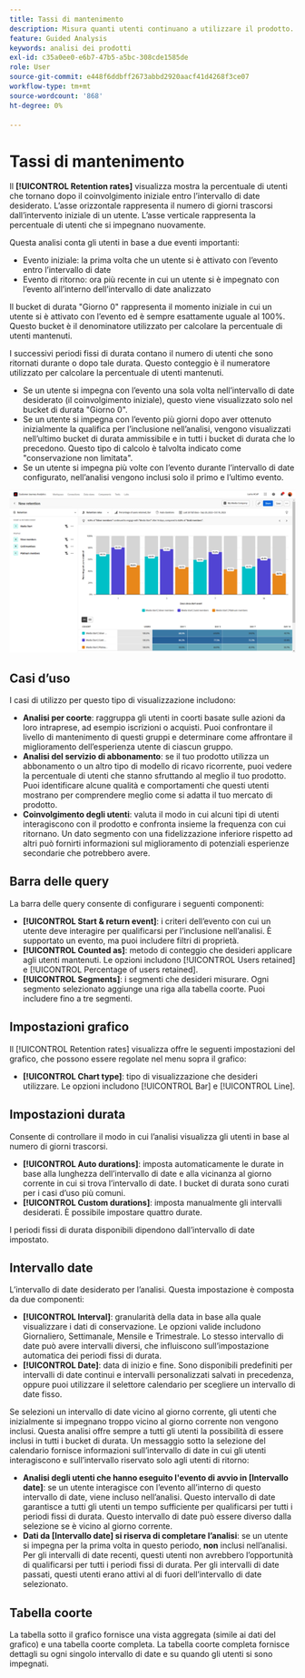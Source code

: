 ```yaml
---
title: Tassi di mantenimento
description: Misura quanti utenti continuano a utilizzare il prodotto.
feature: Guided Analysis
keywords: analisi dei prodotti
exl-id: c35a0ee0-e6b7-47b5-a5bc-308cde1585de
role: User
source-git-commit: e448f6ddbff2673abbd2920aacf41d4268f3ce07
workflow-type: tm+mt
source-wordcount: '868'
ht-degree: 0%

---
```


# Tassi di mantenimento

Il **[!UICONTROL Retention rates]** visualizza mostra la percentuale di utenti che tornano dopo il coinvolgimento iniziale entro l’intervallo di date desiderato. L’asse orizzontale rappresenta il numero di giorni trascorsi dall’intervento iniziale di un utente. L’asse verticale rappresenta la percentuale di utenti che si impegnano nuovamente.

Questa analisi conta gli utenti in base a due eventi importanti:

* Evento iniziale: la prima volta che un utente si è attivato con l’evento entro l’intervallo di date
* Evento di ritorno: ora più recente in cui un utente si è impegnato con l’evento all’interno dell’intervallo di date analizzato

Il bucket di durata &quot;Giorno 0&quot; rappresenta il momento iniziale in cui un utente si è attivato con l’evento ed è sempre esattamente uguale al 100%. Questo bucket è il denominatore utilizzato per calcolare la percentuale di utenti mantenuti.

I successivi periodi fissi di durata contano il numero di utenti che sono ritornati durante o dopo tale durata. Questo conteggio è il numeratore utilizzato per calcolare la percentuale di utenti mantenuti.

* Se un utente si impegna con l’evento una sola volta nell’intervallo di date desiderato (il coinvolgimento iniziale), questo viene visualizzato solo nel bucket di durata &quot;Giorno 0&quot;.
* Se un utente si impegna con l’evento più giorni dopo aver ottenuto inizialmente la qualifica per l’inclusione nell’analisi, vengono visualizzati nell’ultimo bucket di durata ammissibile e in tutti i bucket di durata che lo precedono. Questo tipo di calcolo è talvolta indicato come &quot;conservazione non limitata&quot;.
* Se un utente si impegna più volte con l’evento durante l’intervallo di date configurato, nell’analisi vengono inclusi solo il primo e l’ultimo evento.

![Schermata Tassi di mantenimento](../assets/retention-rates.png)

## Casi d’uso

I casi di utilizzo per questo tipo di visualizzazione includono:

* **Analisi per coorte**: raggruppa gli utenti in coorti basate sulle azioni da loro intraprese, ad esempio iscrizioni o acquisti. Puoi confrontare il livello di mantenimento di questi gruppi e determinare come affrontare il miglioramento dell’esperienza utente di ciascun gruppo.
* **Analisi del servizio di abbonamento**: se il tuo prodotto utilizza un abbonamento o un altro tipo di modello di ricavo ricorrente, puoi vedere la percentuale di utenti che stanno sfruttando al meglio il tuo prodotto. Puoi identificare alcune qualità e comportamenti che questi utenti mostrano per comprendere meglio come si adatta il tuo mercato di prodotto.
* **Coinvolgimento degli utenti**: valuta il modo in cui alcuni tipi di utenti interagiscono con il prodotto e confronta insieme la frequenza con cui ritornano. Un dato segmento con una fidelizzazione inferiore rispetto ad altri può fornirti informazioni sul miglioramento di potenziali esperienze secondarie che potrebbero avere.

## Barra delle query

La barra delle query consente di configurare i seguenti componenti:

* **[!UICONTROL Start & return event]**: i criteri dell’evento con cui un utente deve interagire per qualificarsi per l’inclusione nell’analisi. È supportato un evento, ma puoi includere filtri di proprietà.
* **[!UICONTROL Counted as]**: metodo di conteggio che desideri applicare agli utenti mantenuti. Le opzioni includono [!UICONTROL Users retained] e [!UICONTROL Percentage of users retained].
* **[!UICONTROL Segments]**: i segmenti che desideri misurare. Ogni segmento selezionato aggiunge una riga alla tabella coorte. Puoi includere fino a tre segmenti.

## Impostazioni grafico

Il [!UICONTROL Retention rates] visualizza offre le seguenti impostazioni del grafico, che possono essere regolate nel menu sopra il grafico:

* **[!UICONTROL Chart type]**: tipo di visualizzazione che desideri utilizzare. Le opzioni includono [!UICONTROL Bar] e [!UICONTROL Line].

## Impostazioni durata

Consente di controllare il modo in cui l’analisi visualizza gli utenti in base al numero di giorni trascorsi.

* **[!UICONTROL Auto durations]**: imposta automaticamente le durate in base alla lunghezza dell’intervallo di date e alla vicinanza al giorno corrente in cui si trova l’intervallo di date. I bucket di durata sono curati per i casi d’uso più comuni.
* **[!UICONTROL Custom durations]**: imposta manualmente gli intervalli desiderati. È possibile impostare quattro durate.

I periodi fissi di durata disponibili dipendono dall’intervallo di date impostato.

## Intervallo date

L’intervallo di date desiderato per l’analisi. Questa impostazione è composta da due componenti:

* **[!UICONTROL Interval]**: granularità della data in base alla quale visualizzare i dati di conservazione. Le opzioni valide includono Giornaliero, Settimanale, Mensile e Trimestrale. Lo stesso intervallo di date può avere intervalli diversi, che influiscono sull’impostazione automatica dei periodi fissi di durata.
* **[!UICONTROL Date]**: data di inizio e fine. Sono disponibili predefiniti per intervalli di date continui e intervalli personalizzati salvati in precedenza, oppure puoi utilizzare il selettore calendario per scegliere un intervallo di date fisso.

Se selezioni un intervallo di date vicino al giorno corrente, gli utenti che inizialmente si impegnano troppo vicino al giorno corrente non vengono inclusi. Questa analisi offre sempre a tutti gli utenti la possibilità di essere inclusi in tutti i bucket di durata. Un messaggio sotto la selezione del calendario fornisce informazioni sull’intervallo di date in cui gli utenti interagiscono e sull’intervallo riservato solo agli utenti di ritorno:

* **Analisi degli utenti che hanno eseguito l&#39;evento di avvio in [Intervallo date]**: se un utente interagisce con l’evento all’interno di questo intervallo di date, viene incluso nell’analisi. Questo intervallo di date garantisce a tutti gli utenti un tempo sufficiente per qualificarsi per tutti i periodi fissi di durata. Questo intervallo di date può essere diverso dalla selezione se è vicino al giorno corrente.
* **Dati da [Intervallo date] si riserva di completare l’analisi**: se un utente si impegna per la prima volta in questo periodo, **non** inclusi nell’analisi. Per gli intervalli di date recenti, questi utenti non avrebbero l’opportunità di qualificarsi per tutti i periodi fissi di durata. Per gli intervalli di date passati, questi utenti erano attivi al di fuori dell’intervallo di date selezionato.

## Tabella coorte

La tabella sotto il grafico fornisce una vista aggregata (simile ai dati del grafico) e una tabella coorte completa. La tabella coorte completa fornisce dettagli su ogni singolo intervallo di date e su quando gli utenti si sono impegnati.
